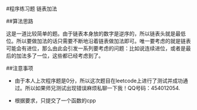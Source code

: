 #程序练习题 链表加法

##算法思路

这是一道比较简单的题。由于链表本身放的数字是逆序的，所以链表头就是最低位。所以要做加法的话只需要不断地沿着链表做加法即可。唯一要考虑的就是链表可能会有进位，那么由此会引发一系列要考虑的问题：比如说连续进位，或者是最后的加法多了一位，这些都已经考虑到了。

##注意事项

- 由于本人上次程序题是0分，所以这次题目在leetcode上进行了测试并成功通过。所以如果师兄测试出现错误麻烦私聊一下我！QQ号码：454012054.

- 根据要求，只提交了一个函数的cpp
